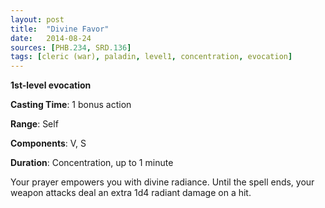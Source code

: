 ```yaml
---
layout: post
title:  "Divine Favor"
date:   2014-08-24
sources: [PHB.234, SRD.136]
tags: [cleric (war), paladin, level1, concentration, evocation]
---
```


**1st-level evocation**

**Casting Time**: 1 bonus action

**Range**: Self

**Components**: V, S

**Duration**: Concentration, up to 1 minute

Your prayer empowers you with divine radiance. Until the spell ends, your weapon attacks deal an extra 1d4 radiant damage on a hit.
